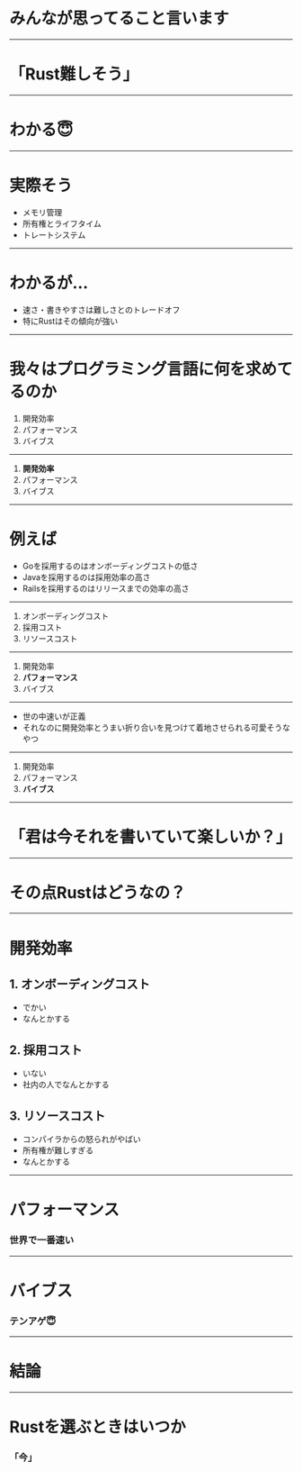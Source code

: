 # みんなが思ってること言います

---

# 「Rust難しそう」

---

# わかる😇

---

# 実際そう
- メモリ管理
- 所有権とライフタイム
- トレートシステム

---

# わかるが…
- 速さ・書きやすさは難しさとのトレードオフ
- 特にRustはその傾向が強い

---

# 我々はプログラミング言語に何を求めてるのか
1. 開発効率
2. パフォーマンス
3. バイブス

---

1. **開発効率**
2. パフォーマンス
3. バイブス

---

# 例えば
- Goを採用するのはオンボーディングコストの低さ
- Javaを採用するのは採用効率の高さ
- Railsを採用するのはリリースまでの効率の高さ

---

1. オンボーディングコスト
2. 採用コスト
3. リソースコスト

---

1. 開発効率
2. **パフォーマンス**
3. バイブス

---

- 世の中速いが正義
- それなのに開発効率とうまい折り合いを見つけて着地させられる可愛そうなやつ

---

1. 開発効率
2. パフォーマンス
3. **バイブス**

---

# 「君は今それを書いていて楽しいか？」

---

# その点Rustはどうなの？

---

# 開発効率 
## 1. オンボーディングコスト
  - でかい
  - なんとかする
     
## 2. 採用コスト
  - いない
  - 社内の人でなんとかする
   
## 3. リソースコスト
  - コンパイラからの怒られがやばい
  - 所有権が難しすぎる
  - なんとかする

---

# パフォーマンス
### 世界で一番速い

---

# バイブス
### テンアゲ😇

---

# 結論

---

# Rustを選ぶときはいつか
### 「今」

